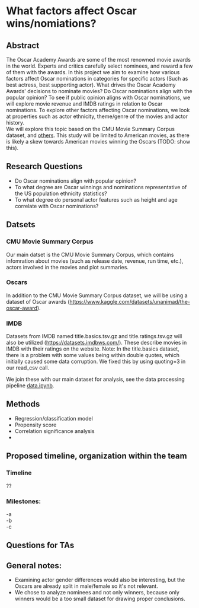 # What factors affect Oscar wins/nomiations?

## Abstract
The Oscar Academy Awards are some of the most renowned movie awards in the world. Experts and critics carefully select nominees, and reward a few of them with the awards. In this project we aim to examine how various factors affect Oscar nominations in categories for specific actors (Such as best actress, best supporting actor). What drives the Oscar Academy Awards' decisions to nominate movies? Do Oscar nominations align with the popular opinion?
To see if public opinion aligns with Oscar nominations, we will explore movie revenue and IMDB ratings in relation to Oscar nominations. To explore other factors affecting Oscar nominations, we look at properties such as actor ethnicity, theme/genre of the movies and actor history.  
We will explore this topic based on the CMU Movie Summary Corpus dataset, and [others](#additional-datasets). This study will be limited to American movies, as there is likely a skew towards American movies winning the Oscars (TODO: show this).

## Research Questions
- Do Oscar nominations align with popular opinion?
- To what degree are Oscar winnings and nominations representative of the US population ethnicity statistics?
- To what degree do personal actor features such as height and age correlate with Oscar nominations?

## Datsets
### CMU Movie Summary Corpus
Our main datset is the CMU Movie Summary Corpus, which contains infomration about movies (such as release date, revenue, run time, etc.), actors involved in the movies and plot summaries.
### Oscars
In addition to the CMU Movie Summary Corpus dataset, we will be using a dataset of Oscar awards (https://www.kaggle.com/datasets/unanimad/the-oscar-award).
### IMDB
Datasets from IMDB named title.basics.tsv.gz and title.ratings.tsv.gz  will also be utilized (https://datasets.imdbws.com/). These describe movies in IMDB with their ratings on the website.
Note: In the title.basics dataset, there is a problem with some values being within double quotes, which initially caused some data corruption. We fixed this by using quoting=3 in our read_csv call.

We join these with our main dataset for analysis, see the data processing pipeline [data.ipynb](data.ipynb).

## Methods
- Regression/classification model
- Propensity score
- Correlation significance analysis
-

## Proposed timeline, organization within the team
### Timeline
??

### Milestones:
-a  
-b  
-c  

## Questions for TAs


## General notes:
- Examining actor gender differences would also be interesting, but the Oscars are already split in male/female so it's not relevant.
- We chose to analyze nominees and not only winners, because only winners would be a too small dataset for drawing proper conclusions.